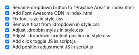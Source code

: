 - [x] Rename dropdown button to "Practice Area" in index.html
- [x] Add Font Awesome CDN in index.html
- [x] Fix font-size in style.css
- [x] Remove float from .dropdown in style.css
- [x] Adjust .dropbtn styles in style.css
- [x] Adjust .dropdown-content position in style.css
- [x] Add click toggle JS in script.js
- [x] Add position adjustment JS in script.js
